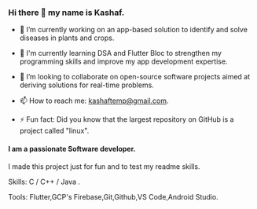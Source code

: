 ### Hi there 👋 my name is Kashaf.

<!--
**Xyz31/Xyz31** is a ✨ _special_ ✨ repository because its `README.md` (this file) appears on your GitHub profile.

Here are some ideas to get you started:
-->
- 🔭  I’m currently working on an app-based solution to identify and solve diseases in plants and crops.

- 🌱  I'm currently learning DSA and Flutter Bloc to strengthen my programming skills and improve my app development expertise.

- 👯  I’m looking to collaborate on open-source software projects aimed at deriving solutions for real-time problems.

- 📫 How to reach me: kashaftemp@gmail.com.

- ⚡ Fun fact: Did you know that the largest repository on GitHub is a project called "linux".


 
#### I am a passionate Software developer.

<!--
![I am a passionate developer.](https://arturssmirnovs.github.io/github-profile-readme-generator/images/banner.png)
-->
I made this project just for fun and to test my readme skills.

Skills: C / C++ / Java .

Tools: Flutter,GCP's Firebase,Git,Github,VS Code,Android Studio.




